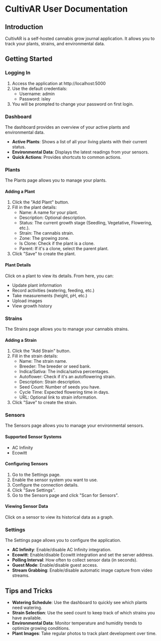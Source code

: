 # CultivAR User Documentation

## Introduction

CultivAR is a self-hosted cannabis grow journal application. It allows you to track your plants, strains, and environmental data.

## Getting Started

### Logging In

1. Access the application at http://localhost:5000
2. Use the default credentials:
   - Username: admin
   - Password: isley
3. You will be prompted to change your password on first login.

### Dashboard

The dashboard provides an overview of your active plants and environmental data.

- **Active Plants**: Shows a list of all your living plants with their current status.
- **Environmental Data**: Displays the latest readings from your sensors.
- **Quick Actions**: Provides shortcuts to common actions.

### Plants

The Plants page allows you to manage your plants.

#### Adding a Plant

1. Click the "Add Plant" button.
2. Fill in the plant details:
   - Name: A name for your plant.
   - Description: Optional description.
   - Status: The current growth stage (Seedling, Vegetative, Flowering, etc.).
   - Strain: The cannabis strain.
   - Zone: The growing zone.
   - Is Clone: Check if the plant is a clone.
   - Parent: If it's a clone, select the parent plant.
3. Click "Save" to create the plant.

#### Plant Details

Click on a plant to view its details. From here, you can:

- Update plant information
- Record activities (watering, feeding, etc.)
- Take measurements (height, pH, etc.)
- Upload images
- View growth history

### Strains

The Strains page allows you to manage your cannabis strains.

#### Adding a Strain

1. Click the "Add Strain" button.
2. Fill in the strain details:
   - Name: The strain name.
   - Breeder: The breeder or seed bank.
   - Indica/Sativa: The indica/sativa percentages.
   - Autoflower: Check if it's an autoflowering strain.
   - Description: Strain description.
   - Seed Count: Number of seeds you have.
   - Cycle Time: Expected flowering time in days.
   - URL: Optional link to strain information.
3. Click "Save" to create the strain.

### Sensors

The Sensors page allows you to manage your environmental sensors.

#### Supported Sensor Systems

- AC Infinity
- Ecowitt

#### Configuring Sensors

1. Go to the Settings page.
2. Enable the sensor system you want to use.
3. Configure the connection details.
4. Click "Save Settings".
5. Go to the Sensors page and click "Scan for Sensors".

#### Viewing Sensor Data

Click on a sensor to view its historical data as a graph.

### Settings

The Settings page allows you to configure the application.

- **AC Infinity**: Enable/disable AC Infinity integration.
- **Ecowitt**: Enable/disable Ecowitt integration and set the server address.
- **Polling Interval**: How often to collect sensor data (in seconds).
- **Guest Mode**: Enable/disable guest access.
- **Stream Grabbing**: Enable/disable automatic image capture from video streams.

## Tips and Tricks

- **Watering Schedule**: Use the dashboard to quickly see which plants need watering.
- **Strain Selection**: Use the seed count to keep track of which strains you have available.
- **Environmental Data**: Monitor temperature and humidity trends to optimize growing conditions.
- **Plant Images**: Take regular photos to track plant development over time.
